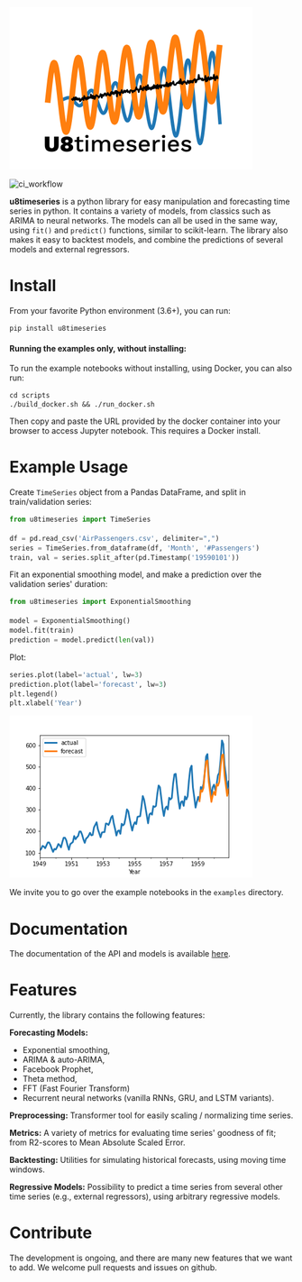 ![u8timeseries](static/images/logo-72dpi.png "u8timeseries")

![ci_workflow](https://github.com/unit8co/u8timeseries/workflows/workflow/badge.svg)

**u8timeseries** is a python library for easy manipulation and forecasting time series in python.
It contains a variety of models, from classics such as ARIMA to neural networks.
The models can all be used in the same way, using `fit()` and `predict()` functions,
similar to scikit-learn. The library also makes it easy to backtest models,
and combine the predictions of several models and external regressors.

# Install

From your favorite Python environment (3.6+), you can run:
```
pip install u8timeseries
```

#### Running the examples only, without installing:

To run the example notebooks without installing, using Docker, you can also run: 
```
cd scripts
./build_docker.sh && ./run_docker.sh
```
Then copy and paste the URL provided by the docker container into your browser to access Jupyter notebook.
This requires a Docker install.


# Example Usage
Create `TimeSeries` object from a Pandas DataFrame, and split in train/validation series:
```python
from u8timeseries import TimeSeries

df = pd.read_csv('AirPassengers.csv', delimiter=",")
series = TimeSeries.from_dataframe(df, 'Month', '#Passengers')
train, val = series.split_after(pd.Timestamp('19590101'))
```

Fit an exponential smoothing model, and make a prediction over the validation series' duration:
```python
from u8timeseries import ExponentialSmoothing

model = ExponentialSmoothing()
model.fit(train)
prediction = model.predict(len(val))
```

Plot:
```python
series.plot(label='actual', lw=3)
prediction.plot(label='forecast', lw=3)
plt.legend()
plt.xlabel('Year')
```
![example](static/images/example.png "example")

We invite you to go over the example notebooks in the `examples` directory.

# Documentation
The documentation of the API and models is available [here](https://unit8co.github.io/u8timeseries/).

# Features
Currently, the library contains the following features: 

**Forecasting Models:** 
* Exponential smoothing, 
* ARIMA & auto-ARIMA,
* Facebook Prophet,
* Theta method,
* FFT (Fast Fourier Transform)
* Recurrent neural networks (vanilla RNNs, GRU, and LSTM variants).

**Preprocessing:** Transformer tool for easily scaling / normalizing time series.

**Metrics:** A variety of metrics for evaluating time series' goodness of fit; 
from R2-scores to Mean Absolute Scaled Error.

**Backtesting:** Utilities for simulating historical forecasts, using moving time windows.

**Regressive Models:** Possibility to predict a time series from several other time series 
(e.g., external regressors), using arbitrary regressive models.


# Contribute
The development is ongoing, and there are many new features that we want to add. 
We welcome pull requests and issues on github.
